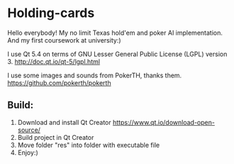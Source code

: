 # Holding-cards

Hello everybody!
My no limit Texas hold'em and poker AI implementation.
And my first coursework at university:)

I use Qt 5.4 on terms of GNU Lesser General Public License (LGPL) version 3.
http://doc.qt.io/qt-5/lgpl.html

I use some images and sounds from PokerTH, thanks them.
https://github.com/pokerth/pokerth

## Build:
1. Download and install Qt Creator https://www.qt.io/download-open-source/
2. Build project in Qt Creator
3. Move folder "res" into folder with executable file
4. Enjoy:)
